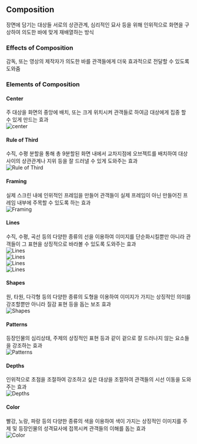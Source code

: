 ## Composition 
장면에 담기는 대상들 서로의 상관관계, 심리적인 묘사 등을 위해 인위적으로 화면을 구상하여 의도한 바에 맞게 재배열하는 방식
### Effects of Composition  
감독, 또는 영상의 제작자가 의도한 바를 관객들에게 더욱 효과적으로 전달할 수 있도록 도와줌  
### Elements of Composition  
#### Center  
주 대상을 화면의 중앙에 배치, 또는 크게 위치시켜 관객들로 하여금 대상에게 집중 할 수 있게 만드는 효과  
![center](https://github.com/fanxysonaka/2D-Digital-Compositing/blob/master/Week%206/center.jpg)  
#### Rule of Third  
수직, 수평 분할을 통해 총 9분할된 화면 내에서 교차지점에 오브젝트를 배치하여 대상 사이의 상관관계나 지위 등을 잘 드러낼 수 있게 도와주는 효과  
![Rule of Third](https://github.com/fanxysonaka/2D-Digital-Compositing/blob/master/Week%206/Rule%20of%20thirds.jpg)  
#### Framing  
실제 스크린 내에 인위적인 프레임을 만들어 관객들이 실제 프레임이 아닌 만들어진 프레임 내부에 주목할 수 있도록 하는 효과  
![Framing](https://github.com/fanxysonaka/2D-Digital-Compositing/blob/master/Week%206/framing.jpg)  
#### Lines  
수직, 수평, 곡선 등의 다양한 종류의 선을 이용하여 이미지를 단순화시킬뿐만 아니라 관객들이 그 표현을 상징적으로 바라볼 수 있도록 도와주는 효과  
![Lines](https://github.com/fanxysonaka/2D-Digital-Compositing/blob/master/Week%206/line%2001.PNG)  
![Lines](https://github.com/fanxysonaka/2D-Digital-Compositing/blob/master/Week%206/line%2002.PNG)  
![Lines](https://github.com/fanxysonaka/2D-Digital-Compositing/blob/master/Week%206/line%2003.PNG)  
![Lines](https://github.com/fanxysonaka/2D-Digital-Compositing/blob/master/Week%206/line%2004.PNG)  
#### Shapes  
원, 타원, 다각형 등의 다양한 종류의 도형을 이용하여 이미지가 가지는 상징적인 의미를 강조할뿐만 아니라 질감 표현 등을 돕는 보조 효과  
![Shapes](https://github.com/fanxysonaka/2D-Digital-Compositing/blob/master/Week%206/shape%2001.jpg)  
#### Patterns  
등장인물의 심리상태, 주제의 상징적인 표현 등과 같이 겉으로 잘 드러나지 않는 요소들을 강조하는 효과  
![Patterns](https://github.com/fanxysonaka/2D-Digital-Compositing/blob/master/Week%206/pattern.jpg)  
#### Depths  
인위적으로 초점을 조절하여 강조하고 싶은 대상을 조절하여 관객들의 시선 이동을 도와주는 효과  
![Depths](https://github.com/fanxysonaka/2D-Digital-Compositing/blob/master/Week%206/depths.jpg)  
#### Color  
빨강, 노랑, 파랑 등의 다양한 종류의 색을 이용하여 색이 가지는 상징적인 이미지를 주제 및 등장인물의 성격묘사에 접목시켜 관객들의 이해를 돕는 효과  
![Color](https://github.com/fanxysonaka/2D-Digital-Compositing/blob/master/Week%206/color.jpg)  
